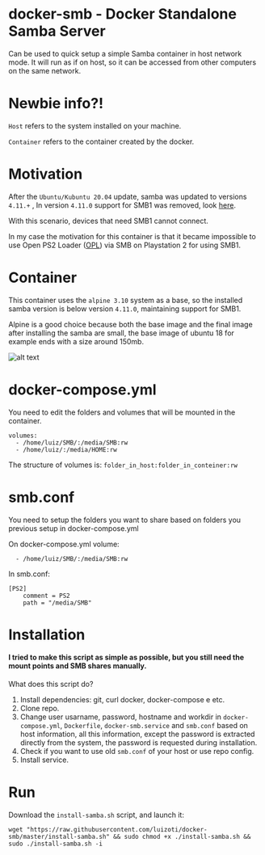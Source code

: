 # docker-smb - Docker Standalone Samba Server

Can be used to quick setup a simple Samba container in host network mode. It will run as if on host, so it can be accessed from other computers on the same network.

# Newbie info?!

`Host` refers to the system installed on your machine.

`Container` refers to the container created by the docker.

# Motivation

After the `Ubuntu/Kubuntu 20.04` update, samba was updated to versions `4.11.+` , In version `4.11.0` support for SMB1 was removed, look [here](https://www.samba.org/samba/history/samba-4.11.0.html).

With this scenario, devices that need SMB1 cannot connect.

In my case the motivation for this container is that it became impossible to use Open PS2 Loader ([OPL](https://www.ps2-home.com/forum/viewtopic.php?t=3)) via SMB on Playstation 2 for using SMB1.

# Container

This container uses the `alpine 3.10` system as a base, so the installed samba version is below version `4.11.0`, maintaining support for SMB1.

Alpine is a good choice because both the base image and the final image after installing the samba are small, the base image of ubuntu 18 for example ends with a size around 150mb.

![alt text](https://github.com/luizoti/docker-smb/blob/master/Screenshot_20200531_161811.png "sizes reference")

# docker-compose.yml

You need to edit the folders and volumes that will be mounted in the container.

``` 
volumes:
  - /home/luiz/SMB/:/media/SMB:rw
  - /home/luiz/:/media/HOME:rw
```
The structure of volumes is:
 `folder_in_host:folder_in_conteiner:rw`
 
# smb.conf

You need to setup the folders you want to share based on folders you previous setup in docker-compose.yml

On docker-compose.yml volume:
```
  - /home/luiz/SMB/:/media/SMB:rw
```

In smb.conf:
```
[PS2]
    comment = PS2
    path = "/media/SMB"

```
# Installation

#### I tried to make this script as simple as possible, but you still need the mount points and SMB shares manually.

What does this script do?
1. Install dependencies: git, curl docker, docker-compose e etc.
2. Clone repo.
3. Change user usarname, password, hostname and workdir in `docker-compose.yml`, `Dockerfile`, `docker-smb.service` and `smb.conf` based on host information, all this information, except the password is extracted directly from the system, the password is requested during installation.
4. Check if you want to use old `smb.conf` of your host or use repo config.
5. Install service.

# Run

Download the `install-samba.sh` script, and launch it:

```wget "https://raw.githubusercontent.com/luizoti/docker-smb/master/install-samba.sh" && sudo chmod +x ./install-samba.sh && sudo ./install-samba.sh -i```